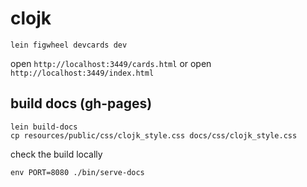 # clojk

```
lein figwheel devcards dev
```

open `http://localhost:3449/cards.html` or open `http://localhost:3449/index.html`

## build docs (gh-pages)

```
lein build-docs
cp resources/public/css/clojk_style.css docs/css/clojk_style.css 
```

check the build locally

```
env PORT=8080 ./bin/serve-docs
```

